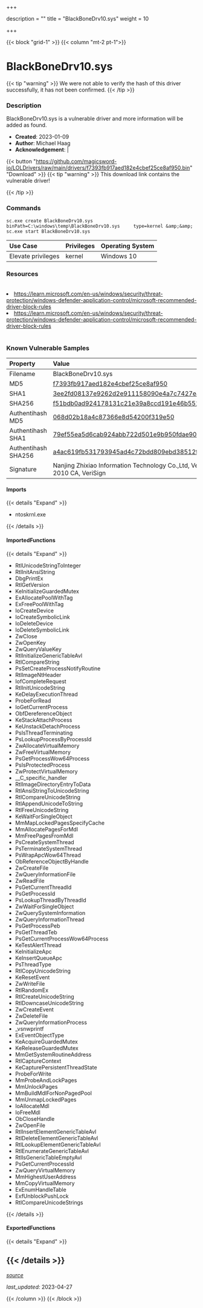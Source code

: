 +++

description = ""
title = "BlackBoneDrv10.sys"
weight = 10

+++


{{< block "grid-1" >}}
{{< column "mt-2 pt-1">}}


# BlackBoneDrv10.sys 


{{< tip "warning" >}}
We were not able to verify the hash of this driver successfully, it has not been confirmed.
{{< /tip >}}


### Description

BlackBoneDrv10.sys is a vulnerable driver and more information will be added as found.

- **Created**: 2023-01-09
- **Author**: Michael Haag
- **Acknowledgement**:  | [](https://twitter.com/)

{{< button "https://github.com/magicsword-io/LOLDrivers/raw/main/drivers/f7393fb917aed182e4cbef25ce8af950.bin" "Download" >}}
{{< tip "warning" >}}
This download link contains the vulnerable driver!

{{< /tip >}}

### Commands

```
sc.exe create BlackBoneDrv10.sys binPath=C:\windows\temp\BlackBoneDrv10.sys     type=kernel &amp;&amp; sc.exe start BlackBoneDrv10.sys
```

| Use Case | Privileges | Operating System | 
|:---- | ---- | ---- |
| Elevate privileges | kernel | Windows 10 |

### Resources
<br>
<li><a href=" https://learn.microsoft.com/en-us/windows/security/threat-protection/windows-defender-application-control/microsoft-recommended-driver-block-rules"> https://learn.microsoft.com/en-us/windows/security/threat-protection/windows-defender-application-control/microsoft-recommended-driver-block-rules</a></li>
<li><a href="https://learn.microsoft.com/en-us/windows/security/threat-protection/windows-defender-application-control/microsoft-recommended-driver-block-rules">https://learn.microsoft.com/en-us/windows/security/threat-protection/windows-defender-application-control/microsoft-recommended-driver-block-rules</a></li>
<br>

### Known Vulnerable Samples

| Property           | Value |
|:-------------------|:------|
| Filename           | BlackBoneDrv10.sys |
| MD5                | [f7393fb917aed182e4cbef25ce8af950](https://www.virustotal.com/gui/file/f7393fb917aed182e4cbef25ce8af950) |
| SHA1               | [3ee2fd08137e9262d2e911158090e4a7c7427ea0](https://www.virustotal.com/gui/file/3ee2fd08137e9262d2e911158090e4a7c7427ea0) |
| SHA256             | [f51bdb0ad924178131c21e39a8ccd191e46b5512b0f2e1cc8486f63e84e5d960](https://www.virustotal.com/gui/file/f51bdb0ad924178131c21e39a8ccd191e46b5512b0f2e1cc8486f63e84e5d960) |
| Authentihash MD5   | [068d02b18a4c87366e8d54200f319e50](https://www.virustotal.com/gui/search/authentihash%253A068d02b18a4c87366e8d54200f319e50) |
| Authentihash SHA1  | [79ef55ea5d6cab924abb722d501e9b950fdae904](https://www.virustotal.com/gui/search/authentihash%253A79ef55ea5d6cab924abb722d501e9b950fdae904) |
| Authentihash SHA256| [a4ac619fb531793945ad4c72bdd809ebd38512fc234aa452cb8364ee05465a7b](https://www.virustotal.com/gui/search/authentihash%253Aa4ac619fb531793945ad4c72bdd809ebd38512fc234aa452cb8364ee05465a7b) |
| Signature         | Nanjing Zhixiao Information Technology Co.,Ltd, VeriSign Class 3 Code Signing 2010 CA, VeriSign   |


#### Imports
{{< details "Expand" >}}
* ntoskrnl.exe

{{< /details >}}
#### ImportedFunctions
{{< details "Expand" >}}
* RtlUnicodeStringToInteger
* RtlInitAnsiString
* DbgPrintEx
* RtlGetVersion
* KeInitializeGuardedMutex
* ExAllocatePoolWithTag
* ExFreePoolWithTag
* IoCreateDevice
* IoCreateSymbolicLink
* IoDeleteDevice
* IoDeleteSymbolicLink
* ZwClose
* ZwOpenKey
* ZwQueryValueKey
* RtlInitializeGenericTableAvl
* RtlCompareString
* PsSetCreateProcessNotifyRoutine
* RtlImageNtHeader
* IofCompleteRequest
* RtlInitUnicodeString
* KeDelayExecutionThread
* ProbeForRead
* IoGetCurrentProcess
* ObfDereferenceObject
* KeStackAttachProcess
* KeUnstackDetachProcess
* PsIsThreadTerminating
* PsLookupProcessByProcessId
* ZwAllocateVirtualMemory
* ZwFreeVirtualMemory
* PsGetProcessWow64Process
* PsIsProtectedProcess
* ZwProtectVirtualMemory
* __C_specific_handler
* RtlImageDirectoryEntryToData
* RtlAnsiStringToUnicodeString
* RtlCompareUnicodeString
* RtlAppendUnicodeToString
* RtlFreeUnicodeString
* KeWaitForSingleObject
* MmMapLockedPagesSpecifyCache
* MmAllocatePagesForMdl
* MmFreePagesFromMdl
* PsCreateSystemThread
* PsTerminateSystemThread
* PsWrapApcWow64Thread
* ObReferenceObjectByHandle
* ZwCreateFile
* ZwQueryInformationFile
* ZwReadFile
* PsGetCurrentThreadId
* PsGetProcessId
* PsLookupThreadByThreadId
* ZwWaitForSingleObject
* ZwQuerySystemInformation
* ZwQueryInformationThread
* PsGetProcessPeb
* PsGetThreadTeb
* PsGetCurrentProcessWow64Process
* KeTestAlertThread
* KeInitializeApc
* KeInsertQueueApc
* PsThreadType
* RtlCopyUnicodeString
* KeResetEvent
* ZwWriteFile
* RtlRandomEx
* RtlCreateUnicodeString
* RtlDowncaseUnicodeString
* ZwCreateEvent
* ZwDeleteFile
* ZwQueryInformationProcess
* _vsnwprintf
* ExEventObjectType
* KeAcquireGuardedMutex
* KeReleaseGuardedMutex
* MmGetSystemRoutineAddress
* RtlCaptureContext
* KeCapturePersistentThreadState
* ProbeForWrite
* MmProbeAndLockPages
* MmUnlockPages
* MmBuildMdlForNonPagedPool
* MmUnmapLockedPages
* IoAllocateMdl
* IoFreeMdl
* ObCloseHandle
* ZwOpenFile
* RtlInsertElementGenericTableAvl
* RtlDeleteElementGenericTableAvl
* RtlLookupElementGenericTableAvl
* RtlEnumerateGenericTableAvl
* RtlIsGenericTableEmptyAvl
* PsGetCurrentProcessId
* ZwQueryVirtualMemory
* MmHighestUserAddress
* MmCopyVirtualMemory
* ExEnumHandleTable
* ExfUnblockPushLock
* RtlCompareUnicodeStrings

{{< /details >}}
#### ExportedFunctions
{{< details "Expand" >}}

{{< /details >}}
-----



[*source*](https://github.com/magicsword-io/LOLDrivers/tree/main/yaml/blackbonedrv10.yaml)

*last_updated:* 2023-04-27








{{< /column >}}
{{< /block >}}
